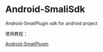 # Android-SmaliSdk
Android-SmaliPlugin sdk for android project

使用教程：

[Android-SmaliPlugin](https://github.com/Mosect/Android-SmaliPlugin)
